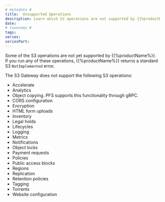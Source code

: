 ```yaml
---
# metadata # 
title:  Unsupported Operations
description: Learn which S3 operations are not supported by {{%productName%}}. 
date: 
# taxonomy #
tags: 
series:
seriesPart:
--- 
```


Some of the S3 operations are not yet supported by {{%productName%}}.
If you run any of these operations, {{%productName%}} returns a standard
S3 `NotImplemented` error.

The S3 Gateway does not support the following S3 operations:

* Accelerate
* Analytics
* Object copying. PFS supports this functionality through gRPC.
* CORS configuration
* Encryption
* HTML form uploads
* Inventory
* Legal holds
* Lifecycles
* Logging
* Metrics
* Notifications
* Object locks
* Payment requests
* Policies
* Public access blocks
* Regions
* Replication
* Retention policies
* Tagging
* Torrents
* Website configuration
